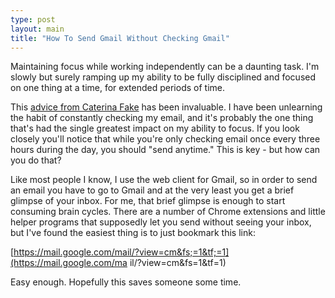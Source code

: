 ```yaml
---
type: post
layout: main
title: "How To Send Gmail Without Checking Gmail"
---
```

Maintaining focus while working independently can be a daunting task. I'm
slowly but surely ramping up my ability to be fully disciplined and focused on
one thing at a time, for extended periods of time.

This [advice from Caterina Fake](http://caterina.net/archive/001158.html) has
been invaluable. I have been unlearning the habit of constantly checking my
email, and it's probably the one thing that's had the single greatest impact
on my ability to focus. If you look closely you'll notice that while you're
only checking email once every three hours during the day, you should "send
anytime." This is key - but how can you do that?

Like most people I know, I use the web client for Gmail, so in order to send
an email you have to go to Gmail and at the very least you get a brief glimpse
of your inbox. For me, that brief glimpse is enough to start consuming brain
cycles. There are a number of Chrome extensions and little helper programs
that supposedly let you send without seeing your inbox, but I've found the
easiest thing is to just bookmark this link:

[https://mail.google.com/mail/?view=cm&fs;=1&tf;=1](https://mail.google.com/ma
il/?view=cm&fs=1&tf=1)

Easy enough. Hopefully this saves someone some time.

